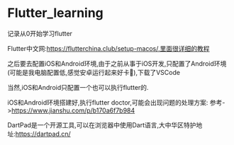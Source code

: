 # Flutter_learning
记录从0开始学习flutter

Flutter中文网:https://flutterchina.club/setup-macos/,里面很详细的教程

之后要去配置iOS和Android环境,由于之前从事于iOS开发,只配置了Android环境(可能是我电脑配置低,感觉安卓运行起来好卡🤣),下载了VSCode

当然,iOS和Android只配置一个也可以执行flutter的.

iOS和Android环境搭建好,执行flutter doctor,可能会出现问题的处理方案:
参考->https://www.jianshu.com/p/b170a6f7b984

DartPad是一个开源工具,可以在浏览器中使用Dart语言,大中华区特护地址:https://dartpad.cn/




